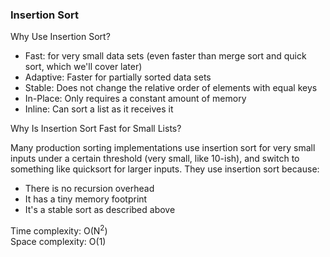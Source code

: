 ### Insertion Sort
Why Use Insertion Sort?
- Fast: for very small data sets (even faster than merge sort and quick sort, which we'll cover later)
- Adaptive: Faster for partially sorted data sets
- Stable: Does not change the relative order of elements with equal keys
- In-Place: Only requires a constant amount of memory
- Inline: Can sort a list as it receives it




Why Is Insertion Sort Fast for Small Lists?

Many production sorting implementations use insertion sort for very small inputs under a certain threshold (very small, like 10-ish), and switch to something like quicksort for larger inputs. They use insertion sort because:
- There is no recursion overhead
- It has a tiny memory footprint
- It's a stable sort as described above

Time complexity: O(N<sup>2</sup>)  
Space complexity: O(1)  
